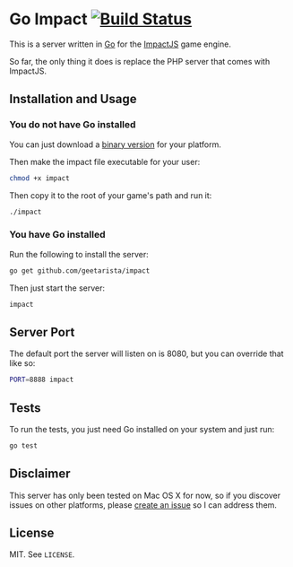 # Go Impact [![Build Status](https://drone.io/github.com/geetarista/impact/status.png)](https://drone.io/github.com/geetarista/impact/latest)

This is a server written in [Go](http://golang.org) for the [ImpactJS](http://impactjs.com/) game engine.

So far, the only thing it does is replace the PHP server that comes with ImpactJS.

## Installation and Usage

### You do not have Go installed

You can just download a [binary version](https://github.com/geetarista/impact/releases) for your platform.

Then make the impact file executable for your user:

```bash
chmod +x impact
```

Then copy it to the root of your game's path and run it:

```bash
./impact
```

### You have Go installed

Run the following to install the server:

```bash
go get github.com/geetarista/impact
```

Then just start the server:

```bash
impact
```

## Server Port

The default port the server will listen on is 8080, but you can override that like so:

```bash
PORT=8888 impact
```

## Tests

To run the tests, you just need Go installed on your system and just run:

```bash
go test
```

## Disclaimer

This server has only been tested on Mac OS X for now, so if you discover issues on other platforms, please [create an issue](https://github.com/geetarista/impact/issues) so I can address them.

## License

MIT. See `LICENSE`.
